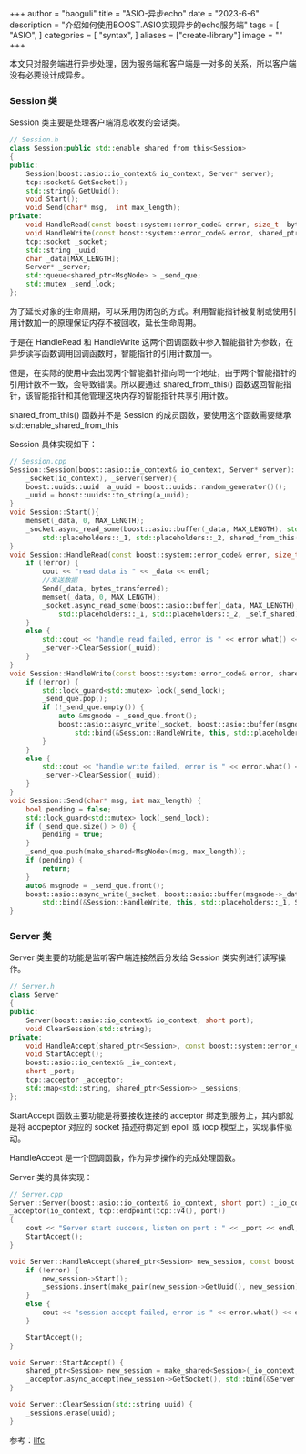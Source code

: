 +++
author = "baoguli"
title = "ASIO-异步echo"
date = "2023-6-6"
description = "介绍如何使用BOOST.ASIO实现异步的echo服务端"
tags = [
    "ASIO",
]
categories = [
    "syntax",
]
aliases = ["create-library"]
image = ""
+++ 

本文只对服务端进行异步处理，因为服务端和客户端是一对多的关系，所以客户端没有必要设计成异步。

### Session 类

Session 类主要是处理客户端消息收发的会话类。

```c++
// Session.h
class Session:public std::enable_shared_from_this<Session>
{
public:
    Session(boost::asio::io_context& io_context, Server* server);
    tcp::socket& GetSocket();
    std::string& GetUuid();
    void Start();
    void Send(char* msg,  int max_length);
private:
    void HandleRead(const boost::system::error_code& error, size_t  bytes_transferred, shared_ptr<Session> _self_shared);
    void HandleWrite(const boost::system::error_code& error, shared_ptr<Session> _self_shared);
    tcp::socket _socket;
    std::string _uuid;
    char _data[MAX_LENGTH];
    Server* _server;
    std::queue<shared_ptr<MsgNode> > _send_que;
    std::mutex _send_lock;
};
```

为了延长对象的生命周期，可以采用伪闭包的方式。利用智能指针被复制或使用引用计数加一的原理保证内存不被回收，延长生命周期。

于是在 HandleRead 和 HandleWrite 这两个回调函数中参入智能指针为参数，在异步读写函数调用回调函数时，智能指针的引用计数加一。

但是，在实际的使用中会出现两个智能指针指向同一个地址，由于两个智能指针的引用计数不一致，会导致错误。所以要通过 shared_from_this() 函数返回智能指针，该智能指针和其他管理这块内存的智能指针共享引用计数。

shared_from_this() 函数并不是 Session 的成员函数，要使用这个函数需要继承 std::enable_shared_from_this<Session>

Session 具体实现如下：

```c++
// Session.cpp
Session::Session(boost::asio::io_context& io_context, Server* server):
    _socket(io_context), _server(server){
    boost::uuids::uuid  a_uuid = boost::uuids::random_generator()();
    _uuid = boost::uuids::to_string(a_uuid);
}
void Session::Start(){
    memset(_data, 0, MAX_LENGTH);
    _socket.async_read_some(boost::asio::buffer(_data, MAX_LENGTH), std::bind(&Session::HandleRead, this, 
        std::placeholders::_1, std::placeholders::_2, shared_from_this()));
}
void Session::HandleRead(const boost::system::error_code& error, size_t  bytes_transferred, shared_ptr<Session> _self_shared){
    if (!error) {
        cout << "read data is " << _data << endl;
        //发送数据
        Send(_data, bytes_transferred);
        memset(_data, 0, MAX_LENGTH);
        _socket.async_read_some(boost::asio::buffer(_data, MAX_LENGTH), std::bind(&Session::HandleRead, this, 
            std::placeholders::_1, std::placeholders::_2, _self_shared));
    }
    else {
        std::cout << "handle read failed, error is " << error.what() << endl;
        _server->ClearSession(_uuid);
    }
}
void Session::HandleWrite(const boost::system::error_code& error, shared_ptr<Session> _self_shared) {
    if (!error) {
        std::lock_guard<std::mutex> lock(_send_lock);
        _send_que.pop();
        if (!_send_que.empty()) {
            auto &msgnode = _send_que.front();
            boost::asio::async_write(_socket, boost::asio::buffer(msgnode->_data, msgnode->_max_len),
                std::bind(&Session::HandleWrite, this, std::placeholders::_1, _self_shared));
        }
    }
    else {
        std::cout << "handle write failed, error is " << error.what() << endl;
        _server->ClearSession(_uuid);
    }
}
void Session::Send(char* msg, int max_length) {
	bool pending = false;
	std::lock_guard<std::mutex> lock(_send_lock);
	if (_send_que.size() > 0) {
		pending = true;
	}
	_send_que.push(make_shared<MsgNode>(msg, max_length));
	if (pending) {
		return;
	}
	auto& msgnode = _send_que.front();
	boost::asio::async_write(_socket, boost::asio::buffer(msgnode->_data, msgnode->_total_len),
		std::bind(&Session::HandleWrite, this, std::placeholders::_1, SharedSelf()));
}
```

### Server 类

Server 类主要的功能是监听客户端连接然后分发给 Session 类实例进行读写操作。

```c++
// Server.h
class Server
{
public:
	Server(boost::asio::io_context& io_context, short port);
	void ClearSession(std::string);
private:
	void HandleAccept(shared_ptr<Session>, const boost::system::error_code& error);
	void StartAccept();
	boost::asio::io_context& _io_context;
	short _port;
	tcp::acceptor _acceptor;
	std::map<std::string, shared_ptr<Session>> _sessions;
};
```

StartAccept 函数主要功能是将要接收连接的 acceptor 绑定到服务上，其内部就是将 accpeptor 对应的 socket 描述符绑定到 epoll 或 iocp 模型上，实现事件驱动。

HandleAccept 是一个回调函数，作为异步操作的完成处理函数。

Server 类的具体实现：

```c++
// Server.cpp
Server::Server(boost::asio::io_context& io_context, short port) :_io_context(io_context), _port(port),
_acceptor(io_context, tcp::endpoint(tcp::v4(), port))
{
	cout << "Server start success, listen on port : " << _port << endl;
	StartAccept();
}

void Server::HandleAccept(shared_ptr<Session> new_session, const boost::system::error_code& error) {
	if (!error) {
		new_session->Start();
		_sessions.insert(make_pair(new_session->GetUuid(), new_session));
	}
	else {
		cout << "session accept failed, error is " << error.what() << endl;
	}

	StartAccept();
}

void Server::StartAccept() {
	shared_ptr<Session> new_session = make_shared<Session>(_io_context, this);
	_acceptor.async_accept(new_session->GetSocket(), std::bind(&Server::HandleAccept, this, new_session, placeholders::_1));
}

void Server::ClearSession(std::string uuid) {
	_sessions.erase(uuid);
}

```

参考：[llfc](https://llfc.club/category?catid=225RaiVNI8pFDD5L4m807g7ZwmF#!aid/2ODYV1A2xbhTjWr0FJ1ZS22ijZO)